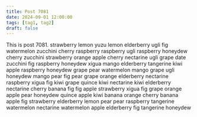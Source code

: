 ```yaml
---
title: Post 7081
date: 2024-09-01 12:00:00
tags: [tag1, tag2]
draft: false
---
```

This is post 7081.
strawberry
lemon
yuzu
lemon
elderberry
ugli
fig
watermelon
zucchini
cherry
raspberry
raspberry
ugli
raspberry
honeydew
cherry
zucchini
strawberry
orange
apple
cherry
nectarine
ugli
grape
date
zucchini
fig
raspberry
honeydew
xigua
mango
elderberry
tangerine
kiwi
apple
raspberry
honeydew
grape
pear
watermelon
mango
grape
ugli
honeydew
mango
pear
fig
pear
grape
orange
elderberry
nectarine
raspberry
xigua
fig
kiwi
grape
quince
kiwi
nectarine
kiwi
elderberry
nectarine
cherry
banana
fig
fig
apple
strawberry
xigua
fig
grape
orange
apple
pear
honeydew
quince
apple
kiwi
banana
orange
cherry
banana
apple
fig
strawberry
elderberry
lemon
pear
pear
raspberry
tangerine
watermelon
nectarine
watermelon
apple
elderberry
fig
tangerine
honeydew
